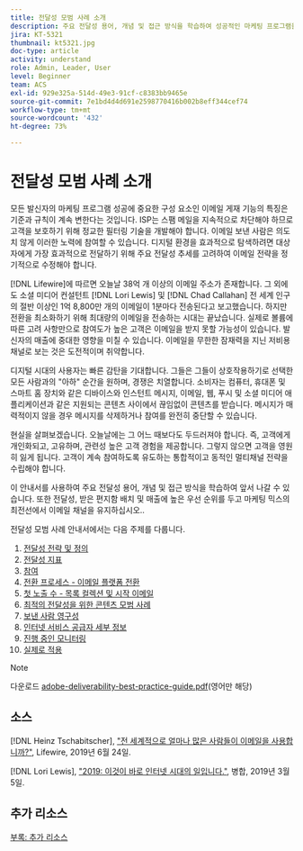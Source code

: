 ```yaml
---
title: 전달성 모범 사례 소개
description: 주요 전달성 용어, 개념 및 접근 방식을 학습하여 성공적인 마케팅 프로그램을 위한 역량을 확보하십시오.
jira: KT-5321
thumbnail: kt5321.jpg
doc-type: article
activity: understand
role: Admin, Leader, User
level: Beginner
team: ACS
exl-id: 929e325a-514d-49e3-91cf-c8383bb9465e
source-git-commit: 7e1bd4d4d691e2598770416b002b8eff344cef74
workflow-type: tm+mt
source-wordcount: '432'
ht-degree: 73%

---
```


# 전달성 모범 사례 소개

모든 발신자의 마케팅 프로그램 성공에 중요한 구성 요소인 이메일 게재 기능의 특징은 기준과 규칙이 계속 변한다는 것입니다. ISP는 스팸 메일을 지속적으로 차단해야 하므로 고객을 보호하기 위해 정교한 필터링 기술을 개발해야 합니다. 이메일 보낸 사람은 의도치 않게 이러한 노력에 참여할 수 있습니다. 디지털 환경을 효과적으로 탐색하려면 대상자에게 가장 효과적으로 전달하기 위해 주요 전달성 추세를 고려하여 이메일 전략을 정기적으로 수정해야 합니다.

[!DNL Lifewire]에 따르면 오늘날 38억 개 이상의 이메일 주소가 존재합니다. 그 외에도 소셜 미디어 컨설턴트 [!DNL Lori Lewis] 및 [!DNL Chad Callahan] 전 세계 인구의 절반 이상인 1억 8,800만 개의 이메일이 1분마다 전송된다고 보고했습니다. 하지만 전환을 최소화하기 위해 최대량의 이메일을 전송하는 시대는 끝났습니다. 실제로 볼륨에 따른 고려 사항만으로 참여도가 높은 고객은 이메일을 받지 못할 가능성이 있습니다. 발신자의 매출에 중대한 영향을 미칠 수 있습니다. 이메일을 무한한 잠재력을 지닌 저비용 채널로 보는 것은 도전적이며 취약합니다.

디지털 시대의 사용자는 빠른 감탄을 기대합니다. 그들은 그들이 상호작용하기로 선택한 모든 사람과의 &quot;아하&quot; 순간을 원하며, 경쟁은 치열합니다. 소비자는 컴퓨터, 휴대폰 및 스마트 홈 장치와 같은 디바이스와 인스턴트 메시지, 이메일, 웹, 푸시 및 소셜 미디어 애플리케이션과 같은 지원되는 콘텐츠 사이에서 끊임없이 콘텐츠를 받습니다. 메시지가 매력적이지 않을 경우 메시지를 삭제하거나 참여를 완전히 중단할 수 있습니다.

현실을 살펴보겠습니다. 오늘날에는 그 어느 때보다도 두드러져야 합니다. 즉, 고객에게 개인화되고, 고유하며, 관련성 높은 고객 경험을 제공합니다. 그렇지 않으면 고객을 영원히 잃게 됩니다. 고객이 계속 참여하도록 유도하는 통합적이고 동적인 멀티채널 전략을 수립해야 합니다.

이 안내서를 사용하여 주요 전달성 용어, 개념 및 접근 방식을 학습하여 앞서 나갈 수 있습니다. 또한 전달성, 받은 편지함 배치 및 매출에 높은 우선 순위를 두고 마케팅 믹스의 최전선에서 이메일 채널을 유지하십시오..

전달성 모범 사례 안내서에서는 다음 주제를 다룹니다.

1. [전달성 전략 및 정의](/help/deliverability-strategy-and-definition.md)
2. [전달성 지표](/help/metrics/metrics-overview.md)
3. [참여](/help/engagement.md)
4. [전환 프로세스 - 이메일 플랫폼 전환](/help/transition-process/switching-email-platforms.md)
5. [첫 노출 수 - 목록 컬렉션 및 시작 이메일](/help/first-impressions/address-collection-and-list-growth.md)
6. [최적의 전달성을 위한 콘텐츠 모범 사례](/help/content-best-practices-for-optimal-delivery.md)
7. [보낸 사람 영구성](/help/sender-permanence.md)
8. [인터넷 서비스 공급자 세부 정보](/help/internet-service-provider-specifics/overview.md)
9. [진행 중인 모니터링](/help/ongoing-monitoring.md)
10. [실제로 적용](/help/putting-it-in-practice.md)

>[!NOTE]
>
>다운로드 [adobe-deliverability-best-practice-guide.pdf](/help/assets/adobe-deliverability-best-practice-guide.pdf)(영어만 해당)

## 소스

[!DNL Heinz Tschabitscher], [&quot;전 세계적으로 얼마나 많은 사람들이 이메일을 사용합니까?&quot;](https://www.lifewire.com/how-many-email-users-are-there-1171213), Lifewire, 2019년 6월 24일.

[!DNL Lori Lewis], [&quot;2019: 이것이 바로 인터넷 시대의 일입니다.&quot;](https://www.allaccess.com/merge/archive/29580/2019-this-is-what-happens-in-an-internet-minute), 병합, 2019년 3월 5일.

## 추가 리소스

[부록: 추가 리소스](/help/additional-resources/general-resources.md)

